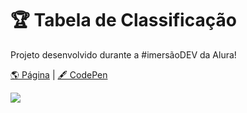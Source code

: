 # 🏆 Tabela de Classificação

Projeto desenvolvido durante a #imersãoDEV da Alura!

[🌎 Página](https://andressadacosta.github.io/tabela_de_classificacao/)   |  [🖋 CodePen](https://codepen.io/andressadacosta/full/WNdrgep)

<img src="https://github.com/AndressaDaCosta/tabela-de-classificacao/blob/main/img/Captura%20de%20Tela%202022-04-01%20a%CC%80s%2019.05.17.png?raw=true">
 
